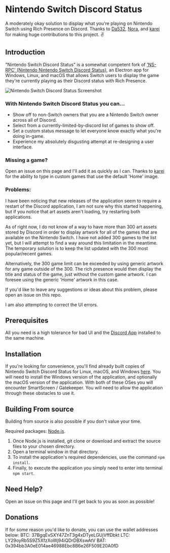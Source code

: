 # Nintendo Switch Discord Status
A moderately okay solution to display what you're playing on Nintendo Switch using Rich Presence on Discord. Thanks to [Da532](https://github.com/Da532), [Nora](https://github.com/UnicorNora), and [karei](https://github.com/kareigu) for making huge contributions to this project. ✌️

## Introduction
"Nintendo Switch Discord Status" is a somewhat competent fork of ['NS-RPC' (Nintendo Nintendo Switch Discord Status)](https://github.com/Da532/NS-RPC), an Electron app for Windows, Linux, and macOS that allows Switch users to display
the game they're currently playing as their Discord status with Rich Presence.


![Nintendo Switch Discord Status Screenshot](https://i.imgur.com/khhKXvY.png)

### With Nintendo Switch Discord Status you can...
* Show off to non-Switch owners that you are a Nintendo Switch owner across all of Discord.
* Select from a currently-limited-by-discord list of games to show off.
* Set a custom status message to let everyone know exactly what you're doing in-game.
* Experience my absolutely disgusting attempt at re-designing a user interface.

### Missing a game?
Open an issue on this page and I'll add it as quickly as I can. Thanks to [karei](https://github.com/kareigu) for the ability to type in custom games that use the default 'Home' image. 

### Problems:
I have been noticing that new releases of the application seem to require a restart of the Discord application, I am not sure why this started happening, but if you notice that art assets aren't loading, try restarting both applications.

As of right now, I do not know of a way to have more than 300 art assets stored by Discord in order to display artwork for all of the games that are available on the Nintendo Switch. I have not added 300 games to the list yet, but I will attempt to find a way around this limitation in the meantime. The temporary solution is to keep the list updated with the 300 most popular/recent games.

Alternatively, the 300 game limit can be exceeded by using generic artwork for any game outside of the 300. The rich presence would then display the title and status of the game, just without the custom game artwork. I can foresee using the generic 'Home' artwork in this case.

If you'd like to leave any suggestions or ideas about this problem, please open an issue on this repo.

I am also attempting to correct the UI errors.

## Prerequisites
All you need is a high tolerance for bad UI and the [Discord App](https://discordapp.com) installed to the same machine.

## Installation
If you're looking for convenience, you'll find already built copies of Nintendo Switch Discord Status for
Linux, macOS, and Windows [here](https://github.com/hobby-grade/Nintendo-Switch-Discord-Status/releases). You will need to install the Windows version of the application, and optionally the macOS version of the application. With both of these OSes you will encounter SmartScreen / Gatekeeper. You will need to allow the application through these obstacles to use it.

## Building From source
Building from source is also possible if you don't value your time.

Required packages: [Node.js](https://nodejs.org/).

1. Once Node.js is installed, git clone or download and extract the source files to your chosen directory.
2. Open a terminal window in that directory.
3. To install the application's required dependencies, use the command `npm install`.
4. Finally, to execute the application you simply need to enter into terminal `npm start`.

## Need Help?
Open an issue on this page and I'll get back to you as soon as possible!

## Donations
If for some reason you'd like to donate, you can use the wallet addresses below:
BTC: 37BgqEvSXY47ZnT3g4xDTyeLGUjVffDbkt
LTC: LY29oyRb5S9Z5XfzXoWj94iQDrDBXswAtV
BAT: 0x394bb3A0eE014ae46988Ebc8B6e26F509E20A0fD

